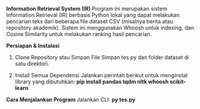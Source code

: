 **Information Retrieval System (IR)**
Program ini merupakan sistem Information Retrieval (IR) berbasis Python lokal yang dapat melakukan pencarian teks dari beberapa file dataset CSV (misalnya berita atau repository akademik).
Sistem ini menggunakan Whoosh untuk indexing, dan Cosine Similarity untuk melakukan ranking hasil pencarian.

**Persiapan & Instalasi**
1. Clone Repository atau Simpan File
Simpan tes.py dan folder dataset di satu direktori.

2. Install Semua Dependensi
Jalankan perintah berikut untuk menginstal library yang dibutuhkan:
**pip install pandas tqdm nltk whoosh scikit-learn**

**Cara Menjalankan Program**
Jalankan CLI:
**py tes.py**
